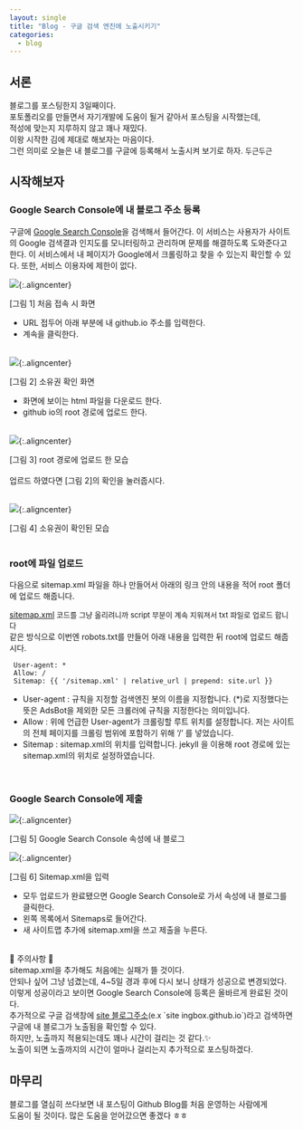 ```yaml
---
layout: single
title: "Blog - 구글 검색 엔진에 노출시키기"
categories:
  - blog
---
```


<style>img.aligncenter{display:block;margin:0 auto}</style>

## 서론
블로그를 포스팅한지 3일째이다. <br> 포토폴리오를 만들면서 자기개발에 도움이 될거 같아서 포스팅을 시작했는데, <br>적성에 맞는지 지루하지 않고 꽤나 재밌다.<br> 이왕 시작한 김에 제대로 해보자는 마음이다. <br>
그런 의미로 오늘은 내 블로그를 구글에 등록해서 노출시켜 보기로 하자. <font size=2>두근두근</font> 


## 시작해보자
### Google Search Console에 내 블로그 주소 등록
구글에 [Google Search Console](https://search.google.com/search-console/welcome?utm_source=about-page)을 검색해서 들어간다. 이 서비스는 사용자가 사이트의 Google 검색결과 인지도를 모니터링하고 관리하며 문제를 해결하도록 도와준다고 한다. 이 서비스에서 내 페이지가 Google에서 크롤링하고 찾을 수 있는지 확인할 수 있다. 또한, 서비스 이용자에 제한이 없다. 


![](/assets/images/posting/blog_google/picture1.png){:.aligncenter}
<figcaption> [그림 1] 처음 접속 시 화면</figcaption> 

* URL 접두어 아래 부분에 내 github.io 주소를 입력한다.
* 계속을 클릭한다.
<br><br>

![](/assets/images/posting/blog_google/picture2.png){:.aligncenter}
<figcaption> [그림 2] 소유권 확인 화면</figcaption> 

* 화면에 보이는 html 파일을 다운로드 한다.
* github io의 root 경로에 업로드 한다.
<br><br>

![](/assets/images/posting/blog_google/picture3.png){:.aligncenter}
<figcaption> [그림 3] root 경로에 업로드 한 모습</figcaption>

<br>
업르드 하였다면 [그림 2]의 확인을 눌러줍시다.
<br><br>

![](/assets/images/posting/blog_google/picture4.png){:.aligncenter}
<figcaption> [그림 4] 소유권이 확인된 모습</figcaption>

<br>

### root에 파일 업로드
다음으로 sitemap.xml 파일을 하나 만들어서 아래의 링크 안의 내용을 적어 root 폴더에 업로드 해줍니다. 




[sitemap.xml](/assets/images/posting/blog_google/sitemap.txt)
<font size=2> 코드를 그냥 올리려니까 script 부분이 계속 지워져서 txt 파일로 업로드 합니다</font>
<br>
같은 방식으로 이번엔 robots.txt를 만들어 아래 내용을 입력한 뒤 root에 업로드 해줍시다.

```
 User-agent: *
 Allow: /
 Sitemap: {{ '/sitemap.xml' | relative_url | prepend: site.url }}
 ```

* User-agent : 규칙을 지정할 검색엔진 봇의 이름을 지정합니다. (*)로 지정했다는 뜻은 AdsBot을 제외한 모든 크롤러에 규칙을 지정한다는 의미입니다.
* Allow : 위에 언급한 User-agent가 크롤링할 루트 위치를 설정합니다. 저는 사이트의 전체 페이지를 크롤링 범위에 포함하기 위해 ‘/’ 를 넣었습니다.
* Sitemap : sitemap.xml의 위치를 입력합니다. jekyll 을 이용해 root 경로에 있는 sitemap.xml의 위치로 설정하였습니다.

<br>

### Google Search Console에 제출  

![](/assets/images/posting/blog_google/picture5.png){:.aligncenter}
<figcaption> [그림 5] Google Search Console 속성에 내 블로그</figcaption>

![](/assets/images/posting/blog_google/picture6.png){:.aligncenter}
<figcaption> [그림 6] Sitemap.xml을 입력</figcaption>

* 모두 업로드가 완료됐으면 Google Search Console로 가서 속성에 내 블로그를 클릭한다.
* 왼쪽 목록에서 Sitemaps로 들어간다.
* 새 사이트맵 추가에 sitemap.xml을 쓰고 제출을 누른다.

<br>
🚨 주의사항 🚨<br>
sitemap.xml을 추가해도 처음에는 실패가 뜰 것이다.<br>
안되나 싶어 그냥 넘겼는데, 4~5일 경과 후에 다시 보니 상태가 성공으로 변경되었다.<br>
이렇게 성공이라고 보이면 Google Search Console에 등록은 올바르게 완료된 것이다.<br>
추가적으로 구글 검색창에 <u>site 블로그주소</u><font size=2>(e.x</font> `site ingbox.github.io`<font size=2>)</font>라고 검색하면<br>
구글에 내 블로그가 노출됨을 확인할 수 있다.<br>
하지만, 노출까지 적용되는데도 꽤나 시간이 걸리는 것 같다.✨<br>
노출이 되면 노출까지의 시간이 얼마나 걸리는지 추가적으로 포스팅하겠다.



## 마무리

블로그를 열심히 쓰다보면 내 포스팅이 Github Blog를 처음 운영하는 사람에게<br>
도움이 될 것이다. 많은 도움을 얻어갔으면 좋겠다 ㅎㅎ